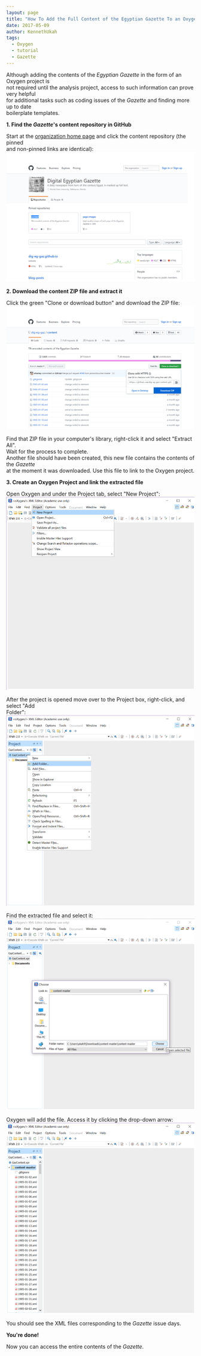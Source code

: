 ```yaml
---
layout: page
title: "How To Add the Full Content of the Egyptian Gazette To an Oxygen Project"
date: 2017-05-09
author: KennethUkah
tags:
  - Oxygen
  - tutorial
  - Gazette
---
```

Although adding the contents of the _Egyptian Gazette_ in the form of an Oxygen project is  
not required until the analysis project, access to such information can prove very helpful  
for additional tasks such as coding issues of the _Gazette_ and finding more up to date  
boilerplate templates.

**1. Find the _Gazette_'s content repository in GitHub**

Start at the [organization home page](https://github.com/dig-eg-gaz) and click the content repository (the pinned  
and non-pinned links are identical):  
![](tut1.png)

**2. Download the content ZIP file and extract it**

Click the green "Clone or download button" and download the ZIP file:  
![](tut2.png)

Find that ZIP file in your computer's library, right-click it and select "Extract All".  
Wait for the process to complete.  
Another file should have been created, this new file contains the contents of the _Gazette_  
at the moment it was downloaded. Use this file to link to the Oxygen project.

**3. Create an Oxygen Project and link the extracted file**

Open Oxygen and under the Project tab, select "New Project":  
![](tut3.png)

After the project is opened move over to the Project box, right-click, and select "Add  
Folder":  
![](tut4.png)

Find the extracted file and select it:  
![](tut5.png)

Oxygen will add the file. Access it by clicking the drop-down arrow:  
![](tut6.png)

You should see the XML files corresponding to the _Gazette_ issue days.

**You're done!**

Now you can access the entire contents of the _Gazette_. 